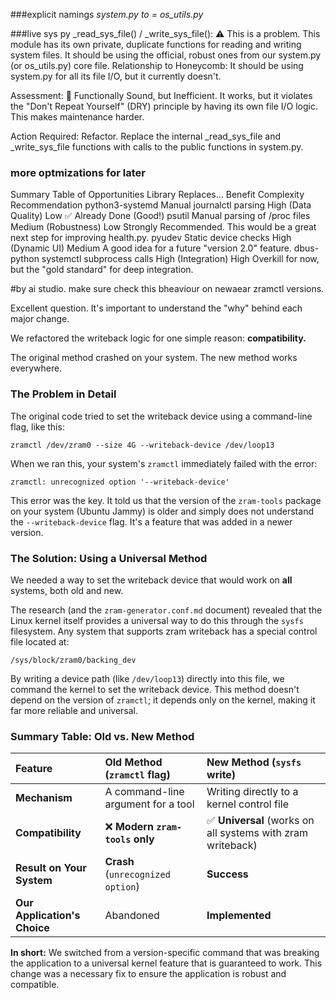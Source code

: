 ###explicit namings
*system.py to = os_utils.py*

###live sys py
_read_sys_file() / _write_sys_file(): ⚠️ This is a problem. This module has its own private, duplicate functions for reading and writing system files. It should be using the official, robust ones from our system.py (or os_utils.py) core file.
Relationship to Honeycomb: It should be using system.py for all its file I/O, but it currently doesn't.

Assessment: 🔶 Functionally Sound, but Inefficient. It works, but it violates the "Don't Repeat Yourself" (DRY) principle by having its own file I/O logic. This makes maintenance harder.

Action Required: Refactor. Replace the internal _read_sys_file and _write_sys_file functions with calls to the public functions in system.py.


### more optmizations for later
Summary Table of Opportunities
Library	Replaces...	Benefit	Complexity	Recommendation
python3-systemd	Manual journalctl parsing	High (Data Quality)	Low	✅ Already Done (Good!)
psutil	Manual parsing of /proc files	Medium (Robustness)	Low	Strongly Recommended. This would be a great next step for improving health.py.
pyudev	Static device checks	High (Dynamic UI)	Medium	A good idea for a future "version 2.0" feature.
dbus-python	systemctl subprocess calls	High (Integration)	High	Overkill for now, but the "gold standard" for deep integration.


#by ai studio. make sure check this bheaviour on newaear zramctl versions.


Excellent question. It's important to understand the "why" behind each major change.

We refactored the writeback logic for one simple reason: **compatibility.**

The original method crashed on your system. The new method works everywhere.

### The Problem in Detail

The original code tried to set the writeback device using a command-line flag, like this:

`zramctl /dev/zram0 --size 4G --writeback-device /dev/loop13`

When we ran this, your system's `zramctl` immediately failed with the error:

`zramctl: unrecognized option '--writeback-device'`

This error was the key. It told us that the version of the `zram-tools` package on your system (Ubuntu Jammy) is older and simply does not understand the `--writeback-device` flag. It's a feature that was added in a newer version.

### The Solution: Using a Universal Method

We needed a way to set the writeback device that would work on **all** systems, both old and new.

The research (and the `zram-generator.conf.md` document) revealed that the Linux kernel itself provides a universal way to do this through the `sysfs` filesystem. Any system that supports zram writeback has a special control file located at:

`/sys/block/zram0/backing_dev`

By writing a device path (like `/dev/loop13`) directly into this file, we command the kernel to set the writeback device. This method doesn't depend on the version of `zramctl`; it depends only on the kernel, making it far more reliable and universal.

### Summary Table: Old vs. New Method

| Feature                  | Old Method (`zramctl` flag)             | New Method (`sysfs` write)                                  |
| :----------------------- | :-------------------------------------- | :---------------------------------------------------------- |
| **Mechanism**            | A command-line argument for a tool      | Writing directly to a kernel control file                   |
| **Compatibility**        | ❌ **Modern `zram-tools` only**           | ✅ **Universal** (works on all systems with zram writeback) |
| **Result on Your System**  | **Crash** (`unrecognized option`)       | **Success**                                                 |
| **Our Application's Choice** | Abandoned                             | **Implemented**                                             |

**In short:** We switched from a version-specific command that was breaking the application to a universal kernel feature that is guaranteed to work. This change was a necessary fix to ensure the application is robust and compatible.